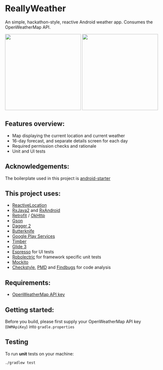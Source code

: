 # ReallyWeather

An simple, hackathon-style, reactive Android weather app. Consumes the OpenWeatherMap API. 

<p align="center">
  <img src="https://user-images.githubusercontent.com/7144594/43004630-5da91ab0-8bfe-11e8-9e91-435ba3f6e7c8.png" width="250">
  <img src="https://user-images.githubusercontent.com/7144594/43004621-56c57b4e-8bfe-11e8-928c-fc99fa935be2.png" width="250">
</p>

## Features overview:
- Map displaying the current location and current weather
- 16-day forecast, and separate details screen for each day
- Required permission checks and rationale
- Unit and UI tests

## Acknowledgements:
The boilerplate used in this project is [android-starter](https://github.com/androidstarters/android-starter)

## This project uses:
- [ReactiveLocation](https://github.com/mcharmas/Android-ReactiveLocation)
- [RxJava2](https://github.com/ReactiveX/RxJava) and [RxAndroid](https://github.com/ReactiveX/RxAndroid)
- [Retrofit](http://square.github.io/retrofit/) / [OkHttp](http://square.github.io/okhttp/)
- [Gson](https://github.com/google/gson)
- [Dagger 2](http://google.github.io/dagger/)
- [Butterknife](https://github.com/JakeWharton/butterknife)
- [Google Play Services](https://developers.google.com/android/guides/overview)
- [Timber](https://github.com/JakeWharton/timber)
- [Glide 3](https://github.com/bumptech/glide)
- [Espresso](https://google.github.io/android-testing-support-library/) for UI tests
- [Robolectric](http://robolectric.org/) for framework specific unit tests
- [Mockito](http://mockito.org/)
- [Checkstyle](http://checkstyle.sourceforge.net/), [PMD](https://pmd.github.io/) and [Findbugs](http://findbugs.sourceforge.net/) for code analysis

## Requirements:
- [OpenWeatherMap API key](https://openweathermap.org/appid)

## Getting started:

Before you build, please first supply your OpenWeatherMap API key (`OWMApiKey`) into `gradle.properties`

## Testing

To run **unit** tests on your machine:

```sh
./gradlew test
```
